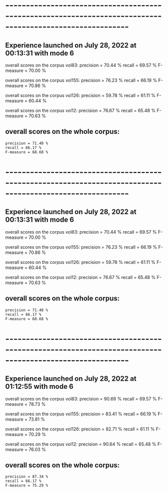 # ----------------------------------------------------------------------------------------------------------
Experience launched on July 28, 2022 at 00:13:31 with mode 6
----------------------------------------------------------------------------------------------------------

overall scores on the corpus vol83:
	precision = 70.44 %
	recall = 69.57 %
	F-measure = 70.00 %

overall scores on the corpus vol155:
	precision = 76.23 %
	recall = 66.19 %
	F-measure = 70.86 %

overall scores on the corpus vol126:
	precision = 59.78 %
	recall = 61.11 %
	F-measure = 60.44 %

overall scores on the corpus vol12:
	precision = 76.67 %
	recall = 65.48 %
	F-measure = 70.63 %
## overall scores on the whole corpus:
	precision = 71.40 %
	recall = 66.17 %
	F-measure = 68.68 %
# ----------------------------------------------------------------------------------------------------------
Experience launched on July 28, 2022 at 00:13:31 with mode 6
----------------------------------------------------------------------------------------------------------

overall scores on the corpus vol83:
	precision = 70.44 %
	recall = 69.57 %
	F-measure = 70.00 %

overall scores on the corpus vol155:
	precision = 76.23 %
	recall = 66.19 %
	F-measure = 70.86 %

overall scores on the corpus vol126:
	precision = 59.78 %
	recall = 61.11 %
	F-measure = 60.44 %

overall scores on the corpus vol12:
	precision = 76.67 %
	recall = 65.48 %
	F-measure = 70.63 %
## overall scores on the whole corpus:
	precision = 71.40 %
	recall = 66.17 %
	F-measure = 68.68 %
# ----------------------------------------------------------------------------------------------------------
Experience launched on July 28, 2022 at 01:12:55 with mode 6
----------------------------------------------------------------------------------------------------------

overall scores on the corpus vol83:
	precision = 90.69 %
	recall = 69.57 %
	F-measure = 78.73 %

overall scores on the corpus vol155:
	precision = 83.41 %
	recall = 66.19 %
	F-measure = 73.81 %

overall scores on the corpus vol126:
	precision = 82.71 %
	recall = 61.11 %
	F-measure = 70.29 %

overall scores on the corpus vol12:
	precision = 90.64 %
	recall = 65.48 %
	F-measure = 76.03 %
## overall scores on the whole corpus:
	precision = 87.34 %
	recall = 66.17 %
	F-measure = 75.29 %
